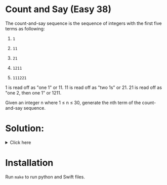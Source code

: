 # Count and Say (Easy 38)
The count-and-say sequence is the sequence of integers with the first five
terms as following:

1.     1
2.     11
3.     21
4.     1211
5.     111221
1 is read off as "one 1" or 11.
11 is read off as "two 1s" or 21.
21 is read off as "one 2, then one 1" or 1211.

Given an integer n where 1 ≤ n ≤ 30, generate the nth term of the
count-and-say sequence.

# Solution:

<details><summary>Click here</summary>  
Iterate over string from start. counting group member and group count.
Append to result. Iterate n times. O(n * 2n) time, O(n) space.

<br></br>

</details>

# Installation
Run `make` to run python and Swift files.
